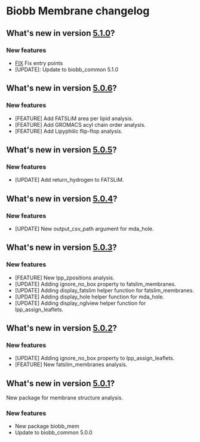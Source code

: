
# Biobb Membrane changelog

## What's new in version [5.1.0](https://github.com/bioexcel/biobb_mem/releases/tag/v5.1.0)?
### New features
* [FIX](https://github.com/bioexcel/biobb_mem/commit/4b4e03c6268f180060a3e7d82fadd74ce30e9988) Fix entry points
* [UPDATE]: Update to biobb_common 5.1.0

## What's new in version [5.0.6](https://github.com/bioexcel/biobb_mem/releases/tag/v5.0.6)?
### New features

* [FEATURE] Add FATSLiM area per lipid analysis.
* [FEATURE] Add GROMACS acyl chain order analysis.
* [FEATURE] Add Lipyphilic flip-flop analysis.

## What's new in version [5.0.5](https://github.com/bioexcel/biobb_mem/releases/tag/v5.0.5)?
### New features

* [UPDATE] Add return_hydrogen to FATSLiM.

## What's new in version [5.0.4](https://github.com/bioexcel/biobb_mem/releases/tag/v5.0.4)?
### New features

* [UPDATE] New output_csv_path argument for mda_hole.

## What's new in version [5.0.3](https://github.com/bioexcel/biobb_mem/releases/tag/v5.0.3)?
### New features

* [FEATURE] New lpp_zpositions analysis.
* [UPDATE] Adding ignore_no_box property to fatslim_membranes.
* [UPDATE] Adding display_fatslim helper function for fatslim_membranes.
* [UPDATE] Adding display_hole helper function for mda_hole.
* [UPDATE] Adding display_nglview helper function for lpp_assign_leaflets.

## What's new in version [5.0.2](https://github.com/bioexcel/biobb_mem/releases/tag/v5.0.2)?
### New features

* [UPDATE] Adding ignore_no_box property to lpp_assign_leaflets.
* [FEATURE] New fatslim_membranes analysis.

## What's new in version [5.0.1](https://github.com/bioexcel/biobb_mem/releases/tag/v5.0.1)?
New package for membrane structure analysis.

### New features

* New package biobb_mem
* Update to biobb_common 5.0.0
